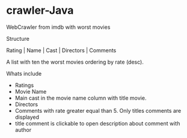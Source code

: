 # crawler-Java

WebCrawler from imdb with worst movies



Structure

Rating | Name | Cast | Directors | Comments 



A  list with ten the worst movies ordering by rate (desc).

Whats include
- Ratings
- Movie Name
- Main cast in the movie name column with title movie.
- Directors
- Comments with rate greater equal than 5. Only titles comments are displayed
- title comment is clickable to open description about comment with author

